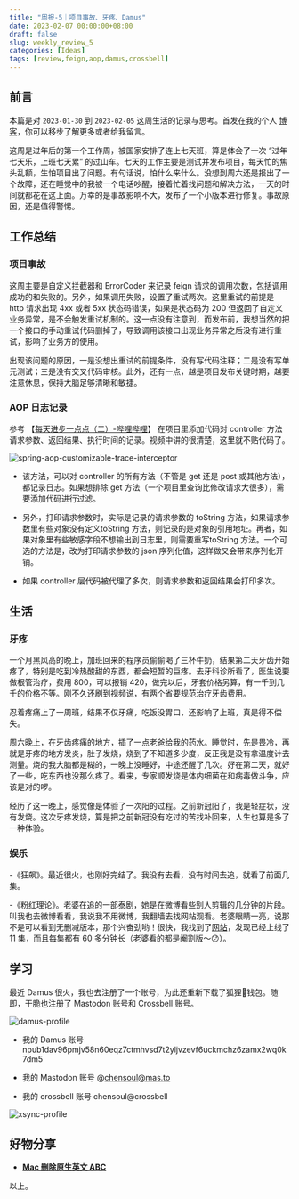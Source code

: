 ```yaml
---
title: "周报-5｜项目事故、牙疼、Damus"
date: 2023-02-07 00:00:00+08:00
draft: false
slug: weekly_review_5
categories: [Ideas]
tags: [review,feign,aop,damus,crossbell]
---
```


## 前言

本篇是对 `2023-01-30` 到 `2023-02-05` 这周生活的记录与思考。首发在我的个人 [博客](https://blog.chensoul.com/)，你可以移步了解更多或者给我留言。

这周是过年后的第一个工作周，被国家安排了连上七天班，算是体会了一次 “过年七天乐，上班七天累” 的过山车。七天的工作主要是测试并发布项目，每天忙的焦头乱额，生怕项目出了问题。有句话说，怕什么来什么。没想到周六还是报出了一个故障，还在睡觉中的我被一个电话吵醒，接着忙着找问题和解决方法，一天的时间就都花在这上面。万幸的是事故影响不大，发布了一个小版本进行修复。事故原因，还是值得警惕。

## 工作总结

### 项目事故

这周主要是自定义拦截器和 ErrorCoder 来记录 feign 请求的调用次数，包括调用成功的和失败的。另外，如果调用失败，设置了重试两次。这里重试的前提是 http 请求出现 4xx 或者 5xx 状态码错误，如果是状态码为 200 但返回了自定义业务异常，是不会触发重试机制的。这一点没有注意到，而发布前，我想当然的把一个接口的手动重试代码删掉了，导致调用该接口出现业务异常之后没有进行重试，影响了业务方的使用。

出现该问题的原因，一是没想出重试的前提条件，没有写代码注释；二是没有写单元测试；三是没有交叉代码审核。此外，还有一点，越是项目发布关键时期，越要注意休息，保持大脑足够清晰和敏捷。

### AOP 日志记录

参考 【[每天进步一点点（二）-哔哩哔哩](https://b23.tv/2HCODuM)】 在项目里添加代码对 controller 方法请求参数、返回结果、执行时间的记录。视频中讲的很清楚，这里就不贴代码了。

![spring-aop-customizable-trace-interceptor](http://chensoul.oss-cn-hangzhou.aliyuncs.com/images/spring-aop-customizable-trace-interceptor.png)

- 该方法，可以对 controller 的所有方法（不管是 get 还是 post 或其他方法），都记录日志。如果想排除 get 方法（一个项目里查询比修改请求大很多），需要添加代码进行过滤。

- 另外，打印请求参数时，实际是记录的请求参数的 toString 方法，如果请求参数里有些对象没有定义toString 方法，则记录的是对象的引用地址。再者，如果对象里有些敏感字段不想输出到日志里，则需要重写toString 方法。一个可选的方法是，改为打印请求参数的 json 序列化值，这样做又会带来序列化开销。
- 如果 controller 层代码被代理了多次，则请求参数和返回结果会打印多次。

## 生活

### 牙疼

一个月黑风高的晚上，加班回来的程序员偷偷喝了三杯牛奶，结果第二天牙齿开始疼了，特别是吃到冷热酸甜的东西，都会短暂的巨疼。去牙科诊所看了，医生说要做根管治疗，费用 800，可以报销 420，做完以后，牙套价格另算，有一千到几千的价格不等。刚不久还刷到视频说，有两个省要规范治疗牙齿费用。

忍着疼痛上了一周班，结果不仅牙痛，吃饭没胃口，还影响了上班，真是得不偿失。

周六晚上，在牙齿疼痛的地方，插了一点老爸给我的药水。睡觉时，先是畏冷，再就是牙疼的地方发炎，肚子发烧，烧到了不知道多少度，反正我是没有拿温度计去测量。烧的我大脑都是糊的，一晚上没睡好，中途还醒了几次。好在第二天，就好了一些，吃东西也没那么疼了。看来，专家顺发烧是体内细菌在和病毒做斗争，应该是对的啰。

经历了这一晚上，感觉像是体验了一次阳的过程。之前新冠阳了，我是轻症状，没有发烧。这次牙疼发烧，算是把之前新冠没有吃过的苦找补回来，人生也算是多了一种体验。

### 娱乐

-《狂飙》。最近很火，也刚好完结了。我没有去看，没有时间去追，就看了前面几集。

-《粉红理论》。老婆在追的一部泰剧，她是在微博看些别人剪辑的几分钟的片段。叫我也去微博看看，我说我不用微博，我翻墙去找网站观看。老婆眼睛一亮，说那不是可以看到无删减版本，那个兴奋劲哟！很快，我找到了[网站](https://www.dandanzan.com/dianshiju/112399.html)，发现已经上线了 11 集，而且每集都有 60 多分钟长（老婆看的都是阉割版～😯）。

## 学习

最近 Damus 很火，我也去注册了一个账号，为此还重新下载了狐狸🦊钱包。随即，干脆也注册了 Mastodon 账号和 Crossbell 账号。

![damus-profile](http://chensoul.oss-cn-hangzhou.aliyuncs.com/images/damus-profile.png)

- 我的 Damus 账号 npub1dav96pmjv58n60eqz7ctmhvsd7t2yljvzevf6uckmchz6zamx2wq0k7dm5

- 我的 Mastodon 账号 @chensoul@mas.to

- 我的 crossbell 账号 chensoul@crossbell

![xsync-profile](http://chensoul.oss-cn-hangzhou.aliyuncs.com/images/xsync-profile.png)

## 好物分享

- **[Mac 删除原生英文 ABC](https://ssnhd.com/2022/01/01/mac-inputdel/)**

以上。
